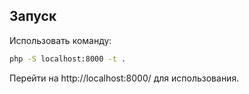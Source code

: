 ## Запуск
Использовать команду:
```bash
php -S localhost:8000 -t .
```

Перейти на http://localhost:8000/ для использования.